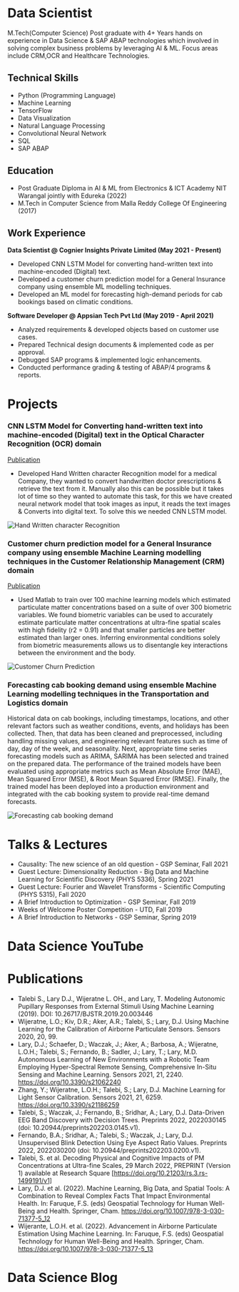 # Data Scientist
M.Tech(Computer Science) Post graduate with 4+ Years hands on experience in Data Science & SAP ABAP technologies which involved in solving complex business problems by leveraging AI & ML. Focus areas include CRM,OCR and Healthcare Technologies.

## Technical Skills
- Python (Programming Language)
- Machine Learning
- TensorFlow
- Data Visualization
- Natural Language Processing
- Convolutional Neural Network
- SQL
- SAP ABAP

## Education
- Post Graduate Diploma in AI & ML from Electronics & ICT Academy NIT Warangal jointly with Edureka (2022)
- M.Tech in Computer Science from Malla Reddy College Of Engineering (2017)
  
## Work Experience

**Data Scientist @ Cognier Insights Private Limited (May 2021 - Present)**
- Developed CNN LSTM Model for converting hand-written text into machine-encoded (Digital) text.
- Developed a customer churn prediction model for a General Insurance company using ensemble ML modelling techniques.
- Developed an ML model for forecasting high-demand periods for cab bookings based on climatic conditions.

**Software Developer @ Appsian Tech Pvt Ltd (May 2019 - April 2021)**
- Analyzed requirements & developed objects based on customer use cases.
- Prepared Technical design documents & implemented code as per approval.
- Debugged SAP programs & implemented logic enhancements.
- Conducted performance grading & testing of ABAP/4 programs & reports.

# Projects

### CNN LSTM Model for Converting hand-written text into machine-encoded (Digital) text in the Optical Character Recognition (OCR) domain
[Publication](https://www.mdpi.com/1424-8220/22/8/3048)
- Developed Hand Written character Recognition model for a medical Company, they wanted to convert handwritten doctor prescriptions & retrieve the text from it. Manually also this can be possible but it takes lot of time so they wanted to automate this task, for this we have created neural network model that took images as input, it reads the text images & Converts into digital text. To solve this we needed CNN LSTM model.

![Hand Written character Recognition](/assets/img/eeg_band_discovery.jpeg)

### Customer churn prediction model for a General Insurance company using ensemble Machine Learning modelling techniques in the Customer Relationship Management (CRM) domain
[Publication](https://www.mdpi.com/1424-8220/22/8/3048)
- Used Matlab to train over 100 machine learning models which estimated particulate matter concentrations based on a suite of over 300 biometric variables. We found biometric variables can be used to accurately estimate particulate matter concentrations at ultra-fine spatial scales with high fidelity (r2 = 0.91) and that smaller particles are better estimated than larger ones. Inferring environmental conditions solely from biometric measurements allows us to disentangle key interactions between the environment and the body.
  
![Customer Churn Prediction](/assets/img/bike_study.jpeg)

### Forecasting cab booking demand using ensemble Machine Learning modelling techniques in the Transportation and Logistics domain 
Historical data on cab bookings, including timestamps, locations, and other relevant factors such as weather conditions, events, and holidays has been collected. Then, that data has been cleaned and preprocessed, including handling missing values, and engineering relevant features such as time of day, day of the week, and seasonality. Next, appropriate time series forecasting models such as ARIMA, SARIMA has been selected and trained on the prepared data. The performance of the trained models have been evaluated using appropriate metrics such as Mean Absolute Error (MAE), Mean Squared Error (MSE), & Root Mean Squared Error (RMSE). Finally, the trained model has been deployed into a production environment and integrated with the cab booking system to provide real-time demand forecasts.

![Forecasting cab booking demand](/assets/img/bike_study.jpeg)


# Talks & Lectures
- Causality: The new science of an old question - GSP Seminar, Fall 2021
- Guest Lecture: Dimensionality Reduction - Big Data and Machine Learning for Scientific Discovery (PHYS 5336), Spring 2021
- Guest Lecture: Fourier and Wavelet Transforms - Scientific Computing (PHYS 5315), Fall 2020
- A Brief Introduction to Optimization - GSP Seminar, Fall 2019
- Weeks of Welcome Poster Competition - UTD, Fall 2019
- A Brief Introduction to Networks - GSP Seminar, Spring 2019

# Data Science YouTube

# Publications
- Talebi S., Lary D.J., Wijeratne L. OH., and Lary, T. Modeling Autonomic Pupillary Responses from External Stimuli Using Machine Learning (2019). DOI: 10.26717/BJSTR.2019.20.003446
- Wijeratne, L.O.; Kiv, D.R.; Aker, A.R.; Talebi, S.; Lary, D.J. Using Machine Learning for the Calibration of Airborne Particulate Sensors. Sensors 2020, 20, 99.
- Lary, D.J.; Schaefer, D.; Waczak, J.; Aker, A.; Barbosa, A.; Wijeratne, L.O.H.; Talebi, S.; Fernando, B.; Sadler, J.; Lary, T.; Lary, M.D. Autonomous Learning of New Environments with a Robotic Team Employing Hyper-Spectral Remote Sensing, Comprehensive In-Situ Sensing and Machine Learning. Sensors 2021, 21, 2240. https://doi.org/10.3390/s21062240
- Zhang, Y.; Wijeratne, L.O.H.; Talebi, S.; Lary, D.J. Machine Learning for Light Sensor Calibration. Sensors 2021, 21, 6259. https://doi.org/10.3390/s21186259
- Talebi, S.; Waczak, J.; Fernando, B.; Sridhar, A.; Lary, D.J. Data-Driven EEG Band Discovery with Decision Trees. Preprints 2022, 2022030145 (doi: 10.20944/preprints202203.0145.v1).
- Fernando, B.A.; Sridhar, A.; Talebi, S.; Waczak, J.; Lary, D.J. Unsupervised Blink Detection Using Eye Aspect Ratio Values. Preprints 2022, 2022030200 (doi: 10.20944/preprints202203.0200.v1).
- Talebi, S. et al. Decoding Physical and Cognitive Impacts of PM Concentrations at Ultra-fine Scales, 29 March 2022, PREPRINT (Version 1) available at Research Square [https://doi.org/10.21203/rs.3.rs-1499191/v1]
- Lary, D.J. et al. (2022). Machine Learning, Big Data, and Spatial Tools: A Combination to Reveal Complex Facts That Impact Environmental Health. In: Faruque, F.S. (eds) Geospatial Technology for Human Well-Being and Health. Springer, Cham. https://doi.org/10.1007/978-3-030-71377-5_12
- Wijerante, L.O.H. et al. (2022). Advancement in Airborne Particulate Estimation Using Machine Learning. In: Faruque, F.S. (eds) Geospatial Technology for Human Well-Being and Health. Springer, Cham. https://doi.org/10.1007/978-3-030-71377-5_13

# Data Science Blog

